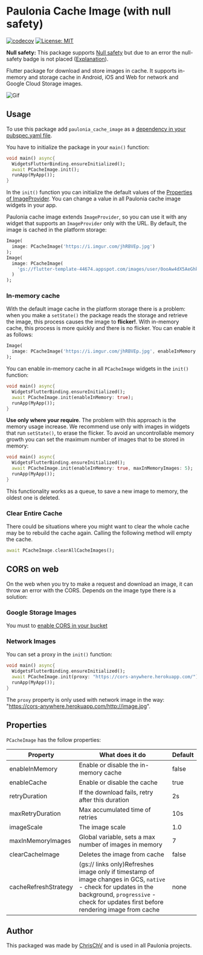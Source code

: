 # Paulonia Cache Image (with null safety)
[![codecov](https://codecov.io/gh/PauloniaAQP/paulonia_cache_image/branch/master/graph/badge.svg?token=UIMGQXYSFU)](https://codecov.io/gh/PauloniaAQP/paulonia_cache_image) [![License: MIT](https://img.shields.io/badge/license-MIT-blue.svg)](https://opensource.org/licenses/MIT)

**Null safety:** This package supports [Null safety](https://pub.dev/packages/paulonia_cache_image/versions) but due to an error the null-safety badge is not placed ([Explanation](https://github.com/PauloniaAQP/paulonia_cache_image/issues/14#issuecomment-939391483)).

Flutter package for download and store images in cache. It supports in-memory and storage cache in Android, iOS and Web for network and Google Cloud Storage images.

![Gif](https://i.imgur.com/AsqxrUz.gif)

## Usage

To use this package add `paulonia_cache_image` as a [dependency in your pubspec.yaml file](https://flutter.io/platform-plugins/). 

You have to initialize the package in your `main()` function:

```dart
void main() async{
  WidgetsFlutterBinding.ensureInitialized();
  await PCacheImage.init();
  runApp(MyApp());
}
```
In the `init()` function you can initialize the default values of the [Properties of ImageProvider](https://pub.dev/packages/paulonia_cache_image#properties). You can change a value in all Paulonia cache image widgets in your app.


Paulonia cache image extends `ImageProvider`, so you can use it with any widget that supports an `ImageProvider` only with the URL. By default, the image is cached in the platform storage:
```dart
Image(
  image: PCacheImage('https://i.imgur.com/jhRBVEp.jpg')
);
Image(
  image: PCacheImage(
    'gs://flutter-template-44674.appspot.com/images/user/0ooAw4dX5AeGhkH1JYkoWcdwvc72_big.jpg',
  )
);
```

### In-memory cache

With the default image cache in the platform storage there is a problem: when you make a `setState()` the package reads the storage and retrieve the image, this process causes the image to **flicker!**. With in-memory cache, this process is more quickly and there is no flicker. You can enable it as follows:


```dart
Image(
  image: PCacheImage('https://i.imgur.com/jhRBVEp.jpg', enableInMemory: true)
);
```
You can enable in-memory cache in all `PCacheImage` widgets in the `init()` function:
```dart
void main() async{
  WidgetsFlutterBinding.ensureInitialized();
  await PCacheImage.init(enableInMemory: true);
  runApp(MyApp());
}
```
**Use only where your require**. The problem with this approach is the memory usage increase. We recommend use only with images in widgets that run `setState()`, to erase the flicker. To avoid an uncontrollable memory growth you can set the maximum number of images that to be stored in memory:

```dart
void main() async{
  WidgetsFlutterBinding.ensureInitialized();
  await PCacheImage.init(enableInMemory: true, maxInMemoryImages: 5);
  runApp(MyApp());
}
```

This functionality works as a queue, to save a new image to memory, the oldest one is deleted.

### Clear Entire Cache

There could be situations where you might want to clear the whole cache may be to rebuild the cache again. Calling the following method will empty the cache.

```dart
await PCacheImage.clearAllCacheImages();
```

## CORS on web

On the web when you try to make a request and download an image, it can throw an error with the CORS. Depends on the image type there is a solution:

### Google Storage Images

You must to [enable CORS in your bucket](https://firebase.google.com/docs/storage/web/download-files#cors_configuration)

### Network Images

You can set a proxy in the `init()` function:

```dart
void main() async{
  WidgetsFlutterBinding.ensureInitialized();
  await PCacheImage.init(proxy: "https://cors-anywhere.herokuapp.com/");
  runApp(MyApp());
}
```

The `proxy` property is only used with network image in the way: "https://cors-anywhere.herokuapp.com/http://image.jpg".

## Properties

`PCacheImage` has the follow properties:

Property | What does it do | Default
-------- | --------------- | --------
enableInMemory | Enable or disable the in-memory cache | false
enableCache | Enable or disable the cache | true
retryDuration | If the download fails, retry after this duration | 2s
maxRetryDuration | Max accumulated time of retries | 10s
imageScale | The image scale | 1.0
maxInMemoryImages | Global variable, sets a max number of images in memory | 7
clearCacheImage | Deletes the image from cache | false
cacheRefreshStrategy | (gs:// links only)Refreshes image only if timestamp of image changes in GCS, `native` - check for updates in the background, `progressive` - check for updates first before rendering image from cache | none

## Author

This packaged was made by [ChrisChV](https://github.com/ChrisChV) and is used in all Paulonia projects.


